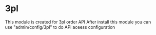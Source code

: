 # 3pl
This module is created for 3pl order API
After install this module you can use "admin/config/3pl" to do  API aceess configuration
